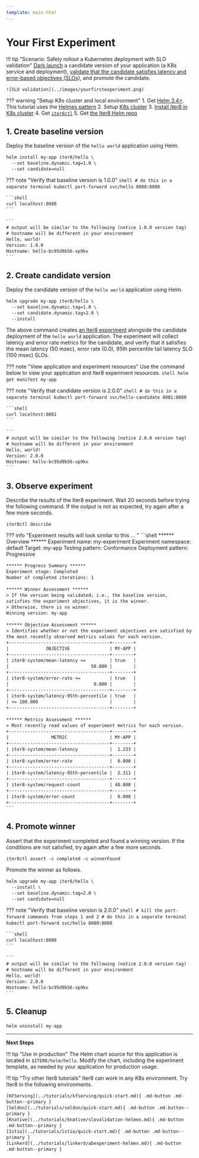 ```yaml
---
template: main.html
---
```


# Your First Experiment

!!! tip "Scenario: Safely rollout a Kubernetes deployment with SLO validation"
    [Dark launch](../concepts/buildingblocks.md#dark-launch) a candidate version of your application (a K8s service and deployment), [validate that the candidate satisfies latency and error-based objectives (SLOs)](../concepts/buildingblocks.md#slo-validation), and promote the candidate.
    
    ![SLO validation](../images/yourfirstexperiment.png)

??? warning "Setup K8s cluster and local environment"
    1. Get [Helm 3.4+](https://helm.sh/docs/intro/install/). This tutorial uses the [Helmex pattern](../concepts/whatisiter8.md#what-is-helmex)
    2. Setup [K8s cluster](setup-for-tutorials.md#local-kubernetes-cluster)
    3. [Install Iter8 in K8s cluster](install.md)
    4. Get [`iter8ctl`](install.md#install-iter8ctl)
    5. Get [the Iter8 Helm repo](setup-for-tutorials.md#iter8-helm-repo)

## 1. Create baseline version
Deploy the baseline version of the `hello world` application using Helm.

```shell
helm install my-app iter8/hello \
  --set baseline.dynamic.tag=1.0 \
  --set candidate=null  
```

??? note "Verify that baseline version is 1.0.0"
    ```shell
    # do this in a separate terminal
    kubectl port-forward svc/hello 8080:8080
    ```

    ```shell
    curl localhost:8080
    ```

    ```
    # output will be similar to the following (notice 1.0.0 version tag)
    # hostname will be different in your environment
    Hello, world!
    Version: 1.0.0
    Hostname: hello-bc95d9b56-xp9kv
    ```

<!-- 
```shell
kubectl create deploy hello --image=gcr.io/google-samples/hello-app:1.0
kubectl create svc clusterip hello --tcp=8080
``` 
-->

## 2. Create candidate version
Deploy the candidate version of the `hello world` application using Helm.
```shell
helm upgrade my-app iter8/hello \
  --set baseline.dynamic.tag=1.0 \
  --set candidate.dynamic.tag=2.0 \
  --install  
```

The above command creates [an Iter8 experiment](../concepts/whatisiter8.md#what-is-an-iter8-experiment) alongside the candidate deployment of the `hello world` application. The experiment will collect latency and error rate metrics for the candidate, and verify that it satisfies the mean latency (50 msec), error rate (0.0), 95th percentile tail latency SLO (100 msec) SLOs.

??? note "View application and experiment resources"
    Use the command below to view your application and Iter8 experiment resources.
    ```shell
    helm get manifest my-app
    ```

??? note "Verify that candidate version is 2.0.0"
    ```shell
    # do this in a separate terminal
    kubectl port-forward svc/hello-candidate 8081:8080
    ```

    ```shell
    curl localhost:8081
    ```

    ```
    # output will be similar to the following (notice 2.0.0 version tag)
    # hostname will be different in your environment
    Hello, world!
    Version: 2.0.0
    Hostname: hello-bc95d9b56-xp9kv
    ```

<!-- 
```shell
kubectl create deploy hello-candidate --image=gcr.io/google-samples/hello-app:2.0
kubectl create svc clusterip hello-candidate --tcp=8080
``` 
-->

## 3. Observe experiment
Describe the results of the Iter8 experiment. Wait 20 seconds before trying the following command. If the output is not as expected, try again after a few more seconds.
```shell
iter8ctl describe
```

??? info "Experiment results will look similar to this ... "
    ```shell
    ****** Overview ******
    Experiment name: my-experiment
    Experiment namespace: default
    Target: my-app
    Testing pattern: Conformance
    Deployment pattern: Progressive

    ****** Progress Summary ******
    Experiment stage: Completed
    Number of completed iterations: 1

    ****** Winner Assessment ******
    > If the version being validated; i.e., the baseline version, satisfies the experiment objectives, it is the winner.
    > Otherwise, there is no winner.
    Winning version: my-app

    ****** Objective Assessment ******
    > Identifies whether or not the experiment objectives are satisfied by the most recently observed metrics values for each version.
    +--------------------------------------+--------+
    |              OBJECTIVE               | MY-APP |
    +--------------------------------------+--------+
    | iter8-system/mean-latency <=         | true   |
    |                               50.000 |        |
    +--------------------------------------+--------+
    | iter8-system/error-rate <=           | true   |
    |                                0.000 |        |
    +--------------------------------------+--------+
    | iter8-system/latency-95th-percentile | true   |
    | <= 100.000                           |        |
    +--------------------------------------+--------+

    ****** Metrics Assessment ******
    > Most recently read values of experiment metrics for each version.
    +--------------------------------------+--------+
    |                METRIC                | MY-APP |
    +--------------------------------------+--------+
    | iter8-system/mean-latency            |  1.233 |
    +--------------------------------------+--------+
    | iter8-system/error-rate              |  0.000 |
    +--------------------------------------+--------+
    | iter8-system/latency-95th-percentile |  2.311 |
    +--------------------------------------+--------+
    | iter8-system/request-count           | 40.000 |
    +--------------------------------------+--------+
    | iter8-system/error-count             |  0.000 |
    +--------------------------------------+--------+
    ``` 

## 4. Promote winner
Assert that the experiment completed and found a winning version. If the conditions are not satisfied, try again after a few more seconds.
```shell
iter8ctl assert -c completed -c winnerFound
```

Promote the winner as follows.

```shell
helm upgrade my-app iter8/hello \
  --install \
  --set baseline.dynamic.tag=2.0 \
  --set candidate=null
```

??? note "Verify that baseline version is 2.0.0"
    ```shell
    # kill the port-forward commands from steps 1 and 2
    # do this in a separate terminal
    kubectl port-forward svc/hello 8080:8080
    ```

    ```shell
    curl localhost:8080
    ```

    ```
    # output will be similar to the following (notice 2.0.0 version tag)
    # hostname will be different in your environment
    Hello, world!
    Version: 2.0.0
    Hostname: hello-bc95d9b56-xp9kv
    ```

## 5. Cleanup
```shell
helm uninstall my-app
```

***

**Next Steps**

!!! tip "Use in production"
    The Helm chart source for this application is located in `$ITER8/helm/hello`. Modify the chart, including the experiment template, as needed by your application for production usage.

!!! tip "Try other Iter8 tutorials"
    Iter8 can work in any K8s environment. Try Iter8 in the following environments.

    [KFServing](../tutorials/kfserving/quick-start.md){ .md-button .md-button--primary }
    [Seldon](../tutorials/seldon/quick-start.md){ .md-button .md-button--primary }
    [Knative](../tutorials/knative/slovalidation-helmex.md){ .md-button .md-button--primary }
    [Istio](../tutorials/istio/quick-start.md){ .md-button .md-button--primary }
    [Linkerd](../tutorials/linkerd/abexperiment-helmex.md){ .md-button .md-button--primary }